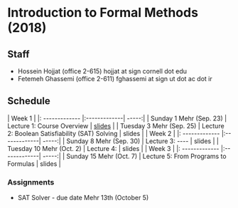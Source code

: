---
---
&#8291;
# Introduction to Formal Methods (2018)

## Staff
  - Hossein Hojjat  (office 2-615) hojjat at sign cornell dot edu
  - Fetemeh Ghassemi (office 2-611) fghassemi at sign ut dot ac dot ir

## Schedule

|  Week 1 |
|: ------------- |:-------------| -----:|
| Sunday  1 Mehr  (Sep. 23)   | Lecture 1: Course Overview | [slides](https://ifm97.github.io/lectures/ifm-lect1.pdf) |
| Tuesday 3 Mehr   (Sep. 25)    | Lecture 2: Boolean Satisfiability (SAT) Solving | slides |
|  Week 2 |
|: ------------- |:-------------| -----:|
| Sunday  8 Mehr  (Sep. 30)   | Lecture 3: ---- | slides |
| Tuesday 10 Mehr   (Oct. 2)   | Lecture 4:  | slides |
|  Week 3 |
|: ------------- |:-------------| -----:|
| Sunday  15 Mehr  (Oct. 7)   | Lecture 5: From Programs to Formulas | slides |



### Assignments

- SAT Solver - due date Mehr 13th (October 5)


